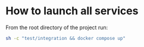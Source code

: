 # How to launch all services
From the root directory of the project run:
```sh
sh -c "test/integration && docker compose up"
```
